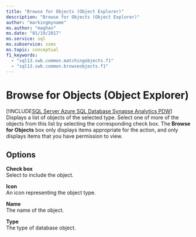 ```yaml
---
title: "Browse for Objects (Object Explorer)"
description: "Browse for Objects (Object Explorer)"
author: "markingmyname"
ms.author: "maghan"
ms.date: "01/19/2017"
ms.service: sql
ms.subservice: ssms
ms.topic: conceptual
f1_keywords:
  - "sql13.swb.common.matchingobjects.f1"
  - "sql13.swb.common.browseobjects.f1"
---
```

# Browse for Objects (Object Explorer)
[!INCLUDE[SQL Server Azure SQL Database Synapse Analytics PDW](../../includes/applies-to-version/sql-asdb-asdbmi-asa-pdw.md)]
Displays a list of objects of the selected type. Select one of more of the objects from this list by selecting the corresponding check box. The **Browse for Objects** box only displays items appropriate for the action, and only displays items that you have permission to view.  
  
## Options  
**Check box**  
Select to include the object.  
  
**Icon**  
An icon representing the object type.  
  
**Name**  
The name of the object.  
  
**Type**  
The type of database object.  
  
